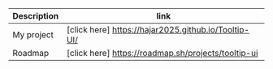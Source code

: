 | Description |link |
|----------|------------------------|
| My project | [click here] https://hajar2025.github.io/Tooltip-UI/ |
| Roadmap | [click here] https://roadmap.sh/projects/tooltip-ui |
